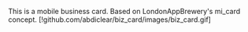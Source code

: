 This is a mobile business card. Based on LondonAppBrewery's mi_card concept.
[!github.com/abdiclear/biz_card/images/biz_card.gif]
